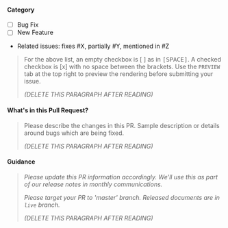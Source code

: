 #### Category
- [ ] Bug Fix
- [ ] New Feature
- Related issues: fixes #X, partially #Y, mentioned in #Z

> For the above list, an empty checkbox is [ ] as in <kbd>[</kbd><kbd>SPACE</kbd><kbd>]</kbd>. A checked checkbox is [x] with no space between the brackets. Use the `PREVIEW` tab at the top right to preview the rendering before submitting your issue.
> 
> _(DELETE THIS PARAGRAPH AFTER READING)_

#### What's in this Pull Request?

> Please describe the changes in this PR. Sample description or details around bugs which are being fixed.
> 
> _(DELETE THIS PARAGRAPH AFTER READING)_

#### Guidance

> *Please update this PR information accordingly. We'll use this as part of our release notes in monthly communications.*
> 
> *Please target your PR to 'master' branch. Released documents are in `live` branch.*
> 
> _(DELETE THIS PARAGRAPH AFTER READING)_